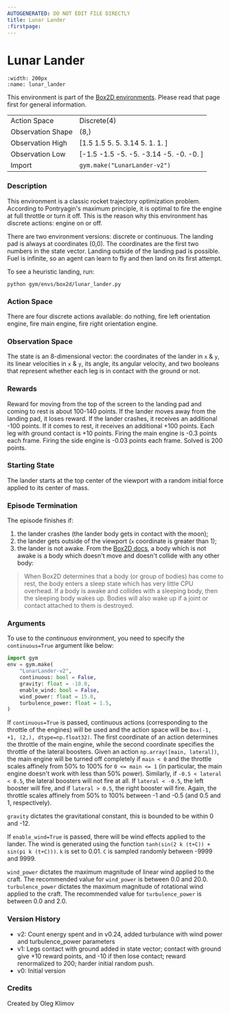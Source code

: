 ```yaml
---
AUTOGENERATED: DO NOT EDIT FILE DIRECTLY
title: Lunar Lander
:firstpage:
---
```


# Lunar Lander

```{figure} ../../_static/videos/box2d/lunar_lander.gif 
:width: 200px
:name: lunar_lander
```

This environment is part of the <a href='..'>Box2D environments</a>. Please read that page first for general information.

|   |   |
|---|---|
| Action Space | Discrete(4) |
| Observation Shape | (8,) |
| Observation High | [1.5  1.5  5.   5.   3.14 5.   1.   1.  ] |
| Observation Low | [-1.5  -1.5  -5.   -5.   -3.14 -5.   -0.   -0.  ] |
| Import | `gym.make("LunarLander-v2")` | 


### Description
This environment is a classic rocket trajectory optimization problem.
According to Pontryagin's maximum principle, it is optimal to fire the
engine at full throttle or turn it off. This is the reason why this
environment has discrete actions: engine on or off.

There are two environment versions: discrete or continuous.
The landing pad is always at coordinates (0,0). The coordinates are the
first two numbers in the state vector.
Landing outside of the landing pad is possible. Fuel is infinite, so an agent
can learn to fly and then land on its first attempt.

To see a heuristic landing, run:
```
python gym/envs/box2d/lunar_lander.py
```
<!-- To play yourself, run: -->
<!-- python examples/agents/keyboard_agent.py LunarLander-v2 -->

### Action Space
There are four discrete actions available: do nothing, fire left
orientation engine, fire main engine, fire right orientation engine.

### Observation Space
The state is an 8-dimensional vector: the coordinates of the lander in `x` & `y`, its linear
velocities in `x` & `y`, its angle, its angular velocity, and two booleans
that represent whether each leg is in contact with the ground or not.

### Rewards
Reward for moving from the top of the screen to the landing pad and coming
to rest is about 100-140 points.
If the lander moves away from the landing pad, it loses reward.
If the lander crashes, it receives an additional -100 points. If it comes
to rest, it receives an additional +100 points. Each leg with ground
contact is +10 points.
Firing the main engine is -0.3 points each frame. Firing the side engine
is -0.03 points each frame. Solved is 200 points.

### Starting State
The lander starts at the top center of the viewport with a random initial
force applied to its center of mass.

### Episode Termination
The episode finishes if:
1) the lander crashes (the lander body gets in contact with the moon);
2) the lander gets outside of the viewport (`x` coordinate is greater than 1);
3) the lander is not awake. From the [Box2D docs](https://box2d.org/documentation/md__d_1__git_hub_box2d_docs_dynamics.html#autotoc_md61),
    a body which is not awake is a body which doesn't move and doesn't
    collide with any other body:
> When Box2D determines that a body (or group of bodies) has come to rest,
> the body enters a sleep state which has very little CPU overhead. If a
> body is awake and collides with a sleeping body, then the sleeping body
> wakes up. Bodies will also wake up if a joint or contact attached to
> them is destroyed.

### Arguments
To use to the _continuous_ environment, you need to specify the
`continuous=True` argument like below:
```python
import gym
env = gym.make(
    "LunarLander-v2",
    continuous: bool = False,
    gravity: float = -10.0,
    enable_wind: bool = False,
    wind_power: float = 15.0,
    turbulence_power: float = 1.5,
)
```
If `continuous=True` is passed, continuous actions (corresponding to the throttle of the engines) will be used and the
action space will be `Box(-1, +1, (2,), dtype=np.float32)`.
The first coordinate of an action determines the throttle of the main engine, while the second
coordinate specifies the throttle of the lateral boosters.
Given an action `np.array([main, lateral])`, the main engine will be turned off completely if
`main < 0` and the throttle scales affinely from 50% to 100% for `0 <= main <= 1` (in particular, the
main engine doesn't work  with less than 50% power).
Similarly, if `-0.5 < lateral < 0.5`, the lateral boosters will not fire at all. If `lateral < -0.5`, the left
booster will fire, and if `lateral > 0.5`, the right booster will fire. Again, the throttle scales affinely
from 50% to 100% between -1 and -0.5 (and 0.5 and 1, respectively).

`gravity` dictates the gravitational constant, this is bounded to be within 0 and -12.

If `enable_wind=True` is passed, there will be wind effects applied to the lander.
The wind is generated using the function `tanh(sin(2 k (t+C)) + sin(pi k (t+C)))`.
`k` is set to 0.01.
`C` is sampled randomly between -9999 and 9999.

`wind_power` dictates the maximum magnitude of linear wind applied to the craft. The recommended value for `wind_power` is between 0.0 and 20.0.
`turbulence_power` dictates the maximum magnitude of rotational wind applied to the craft. The recommended value for `turbulence_power` is between 0.0 and 2.0.

### Version History
- v2: Count energy spent and in v0.24, added turbulance with wind power and turbulence_power parameters
- v1: Legs contact with ground added in state vector; contact with ground
    give +10 reward points, and -10 if then lose contact; reward
    renormalized to 200; harder initial random push.
- v0: Initial version

<!-- ### References -->

### Credits
Created by Oleg Klimov
